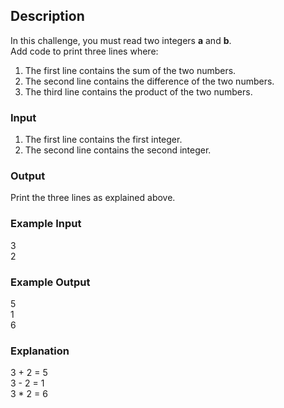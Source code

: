 ## Description

In this challenge, you must read two integers **a** and **b**. <br>
Add code to print three lines where:

1. The first line contains the sum of the two numbers.
2. The second line contains the difference of the two numbers.
3. The third line contains the product of the two numbers.

### Input

1. The first line contains the first integer.
2. The second line contains the second integer.

### Output

Print the three lines as explained above.

### Example Input

3 <br>
2

### Example Output

5 <br>
1 <br>
6

### Explanation

3 + 2 = 5 <br>
3 - 2 = 1 <br>
3 * 2 = 6